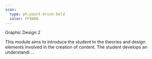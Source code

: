 ```yaml
---
icon:
  type: ph:paint-brush-bold
  color: FF9800
---
```

Graphic Design 2

This module aims to introduce the student to the theories and design elements involved in the creation of content. The student develops an understandi ... 
